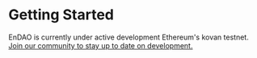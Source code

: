 # Getting Started

EnDAO is currently under active development Ethereum's kovan testnet. [Join our community to stay up to date on development.](https://discord.gg/2zYMwgKnWb)
